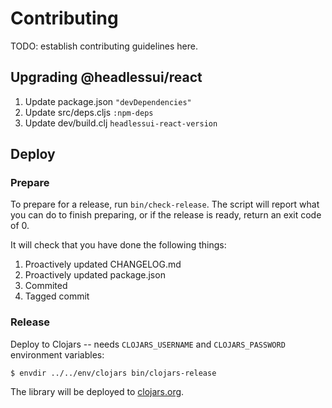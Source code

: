 # Contributing

TODO: establish contributing guidelines here.

## Upgrading @headlessui/react

1. Update package.json `"devDependencies"`
1. Update src/deps.cljs `:npm-deps`
1. Update dev/build.clj `headlessui-react-version`

## Deploy

### Prepare

To prepare for a release, run `bin/check-release`. The script will report what
you can do to finish preparing, or if the release is ready, return an exit code
of 0.

It will check that you have done the following things:

1. Proactively updated CHANGELOG.md
2. Proactively updated package.json
3. Commited
4. Tagged commit


### Release

Deploy to Clojars -- needs `CLOJARS_USERNAME` and `CLOJARS_PASSWORD` environment
variables:

    $ envdir ../../env/clojars bin/clojars-release

The library will be deployed to [clojars.org][clojars].

[clojars]: https://clojars.org/com.github.mainej/headlessui-reagent
